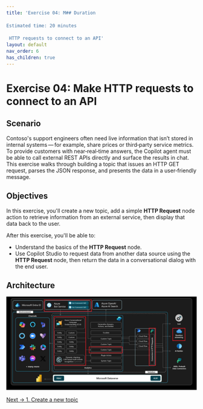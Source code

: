 ```yaml
---
title: 'Exercise 04: M## Duration

Estimated time: 20 minutes

 HTTP requests to connect to an API'
layout: default
nav_order: 6
has_children: true
---
```


# Exercise 04: Make HTTP requests to connect to an API
 
## Scenario

Contoso's support engineers often need live information that isn’t stored in internal systems — for example, share prices or third‑party service metrics. To provide customers with near‑real‑time answers, the Copilot agent must be able to call external REST APIs directly and surface the results in chat. This exercise walks through building a topic that issues an HTTP GET request, parses the JSON response, and presents the data in a user‑friendly message.

## Objectives

In this exercise, you'll create a new topic, add a simple **HTTP Request** node action to retrieve information from an external service, then display that data back to the user.

After this exercise, you'll be able to:

-   Understand the basics of the **HTTP Request** node.
-   Use Copilot Studio to request data from another data source using the **HTTP Request** node, then return the data in a conversational dialog with the end user.

## Architecture

![ul0hkh0e.jpg](../../media/ul0hkh0e.jpg)

[Next → 1. Create a new topic](0402-EN.md)